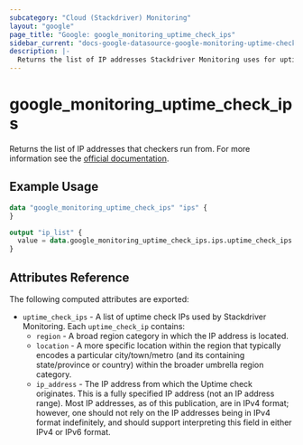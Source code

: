 ```yaml
---
subcategory: "Cloud (Stackdriver) Monitoring"
layout: "google"
page_title: "Google: google_monitoring_uptime_check_ips"
sidebar_current: "docs-google-datasource-google-monitoring-uptime-check-ips"
description: |-
  Returns the list of IP addresses Stackdriver Monitoring uses for uptime checking.
---
```


# google\_monitoring\_uptime\_check\_ips

Returns the list of IP addresses that checkers run from. For more information see
the [official documentation](https://cloud.google.com/monitoring/uptime-checks#get-ips).

## Example Usage

```terraform
data "google_monitoring_uptime_check_ips" "ips" {
}

output "ip_list" {
  value = data.google_monitoring_uptime_check_ips.ips.uptime_check_ips
}
```

## Attributes Reference

The following computed attributes are exported:

* `uptime_check_ips` - A list of uptime check IPs used by Stackdriver Monitoring. Each `uptime_check_ip` contains:
  * `region` - A broad region category in which the IP address is located.
  * `location` - A more specific location within the region that typically encodes a particular city/town/metro
  (and its containing state/province or country) within the broader umbrella region category.
  * `ip_address` - The IP address from which the Uptime check originates. This is a fully specified IP address
  (not an IP address range). Most IP addresses, as of this publication, are in IPv4 format; however, one should not
  rely on the IP addresses being in IPv4 format indefinitely, and should support interpreting this field in either
  IPv4 or IPv6 format.
  
